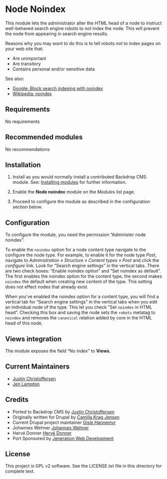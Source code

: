 Node Noindex
============

This module lets the administrator alter the HTML head of a node
to instruct well-behaved search engine robots to *not* index the node.
This will prevent the node from appearing in search engine results.

Reasons why you may want to do this is to tell robots *not* to index
pages on your web site that:

* Are unimportant
* Are transitory
* Contains personal and/or sensitive data

See also:

* [Google: Block search indexing with noindex](https://developers.google.com/search/docs/advanced/crawling/block-access-overview)
* [Wikipedia: noindex](https://en.wikipedia.org/wiki/Template:NOINDEX)

Requirements
------------

No requirements

Recommended modules
-------------------

No recommendations

Installation
------------

1. Install as you would normally install a contributed Backdrop CMS
   module. See: [Installing modules](https://backdropcms.org/user-guide/deep-dive-manual-module-installation) for further information.

2. Enable the **Node noindex** module on the *Modules* list page.

3. Proceed to configure the module as described in the configuration
   section below.

Configuration
-------------

To configure the module, you need the permission “Administer node
noindex”.

To enable the `noindex` option for a node content type navigate to the
configure the node type. For example, to enable it for the node
type *Post*, navigate to *Administration » Structure » Content
types » Post* and click the *configure* link.  Look for “Search engine
settings” in the vertical tabs.  There are two check boxes: “Enable
noindex option” and “Set noindex as default”.  The first enables the
noindex option for the content type, the second makes `noindex` the
default when creating new content of the type. This setting does not
effect nodes that already exist.

When you've enabled the noindex option for a content type, you will
find a vertical tab for “Search engine settings” in the vertical tabs
when you edit an individual node of the type.  This let you check “Set
`noindex` in HTML head”.  Checking this box and saving the node sets
the `robots` metatag to `noindex` and removes the `canonical` relation
added by core in the HTML head of this node.

Views integration
-----------------

The module exposes the field “No index” to **Views**.

Current Maintainers
-------------------

- [Justin Christoffersen](https://github.com/larsdesigns)
- [Jen Lampton](https://github.com/jenlampton)

Credits
-------

- Ported to Backdrop CMS by [Justin Christoffersen](https://github.com/larsdesigns)
- Originally written for Drupal by [Camilla Krag Jensen](https://www.drupal.org/u/naxoc)
- Current Drupal project maintainer [Gisle Hannemyr](https://www.drupal.org/u/gisle)
- Johannes Wehner [Johannes Wehner](https://www.drupal.org/u/johsw)
- Hervé Donner [Hervé Donner](https://www.drupal.org/u/herved)
- Port Sponsored by [Jeneration Web Development](https://www.jenerationweb.com)

License
-------

This project is GPL v2 software.
See the LICENSE.txt file in this directory for complete text.
